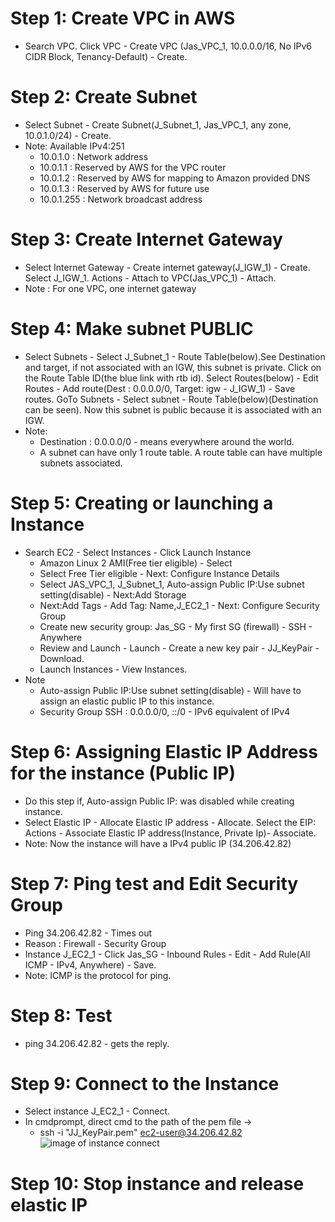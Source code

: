# Step 1: Create VPC in AWS
- Search VPC. Click VPC - Create VPC (Jas_VPC_1, 10.0.0.0/16, No IPv6 CIDR Block, Tenancy-Default) - Create.
# Step 2: Create Subnet
- Select Subnet - Create Subnet(J_Subnet_1, Jas_VPC_1, any zone, 10.0.1.0/24) - Create. 
- Note: Available IPv4:251
    - 10.0.1.0 : Network address
    - 10.0.1.1 : Reserved by AWS for the VPC router
    - 10.0.1.2 : Reserved by AWS for mapping to Amazon provided DNS
    - 10.0.1.3 : Reserved by AWS for future use
    - 10.0.1.255 : Network broadcast address
# Step 3: Create Internet Gateway
- Select Internet Gateway - Create internet gateway(J_IGW_1) - Create. Select J_IGW_1. Actions - Attach to VPC(Jas_VPC_1) - Attach.
- Note : For one VPC, one internet gateway
# Step 4: Make subnet PUBLIC
- Select Subnets - Select J_Subnet_1 - Route Table(below).See Destination and target, if not associated with an IGW, this subnet is private. Click on the Route Table ID(the blue link with rtb id). Select Routes(below) - Edit Routes - Add route(Dest : 0.0.0.0/0, Target: igw - J_IGW_1) - Save routes. GoTo Subnets - Select subnet - Route Table(below)(Destination can be seen). Now this subnet is public because it is associated with an IGW.
- Note:
    - Destination : 0.0.0.0/0 - means everywhere around the world.
    - A subnet can have only 1 route table. A route table can have multiple subnets associated.
# Step 5: Creating or launching a Instance
- Search EC2 - Select Instances - Click Launch Instance
  - Amazon Linux 2 AMI(Free tier eligible) - Select
  - Select Free Tier eligible - Next: Configure Instance Details
  - Select JAS_VPC_1, J_Subnet_1, Auto-assign Public IP:Use subnet setting(disable) - Next:Add Storage
  - Next:Add Tags - Add Tag: Name,J_EC2_1 - Next: Configure Security Group
  - Create new security group: Jas_SG - My first SG (firewall) - SSH - Anywhere
  - Review and Launch - Launch - Create a new key pair - JJ_KeyPair - Download. 
  - Launch Instances - View Instances.
- Note
  - Auto-assign Public IP:Use subnet setting(disable) - Will have to assign an elastic public IP to this instance.
  - Security Group SSH : 0.0.0.0/0, ::/0 - IPv6 equivalent of IPv4
# Step 6: Assigning Elastic IP Address for the instance (Public IP)
- Do this step if, Auto-assign Public IP: was disabled while creating instance.
- Select Elastic IP - Allocate Elastic IP address - Allocate. Select the EIP: Actions - Associate Elastic IP address(Instance, Private Ip)- Associate.
- Note: Now the instance will have a IPv4 public IP (34.206.42.82)
# Step 7: Ping test and Edit Security Group
- Ping 34.206.42.82 - Times out
- Reason : Firewall - Security Group
- Instance J_EC2_1 - Click Jas_SG - Inbound Rules - Edit - Add Rule(All ICMP - IPv4, Anywhere) - Save.
- Note: ICMP is the protocol for ping.
# Step 8: Test
- ping 34.206.42.82 - gets the reply.
# Step 9: Connect to the Instance
- Select instance J_EC2_1 - Connect.
- In cmdprompt, direct cmd to the path of the pem file -> 
    - ssh -i "JJ_KeyPair.pem" ec2-user@34.206.42.82
![image of instance connect](https://github.com/Jasmy118/scripturient/blob/Image/Instance%20Connect.JPG)
# Step 10: Stop instance and release elastic IP
